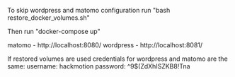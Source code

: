 To skip wordpress and matomo configuration run "bash restore_docker_volumes.sh"

Then run "docker-compose up"

matomo - http://localhost:8080/
wordpress - http://localhost:8081/

If restored volumes are used credentials for wordpress and matomo are the same:
username: hackmotion
password: ^9$(ZdXhISZKB8!Tna
